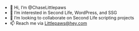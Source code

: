 - 👋 Hi, I’m @ChaseLittlepaws
- 👀 I’m interested in Second Life, WordPress, and SSG
- 💞️ I’m looking to collaborate on Second Life scripting projects
- 📫 Reach me via Littlepaws@hey.com
